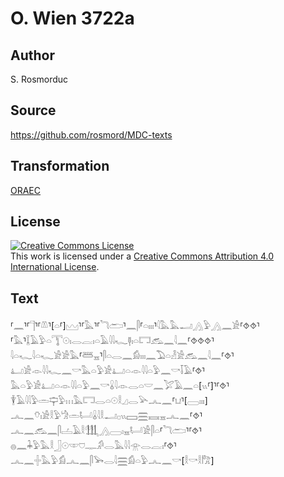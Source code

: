 # O. Wien 3722a

## Author

S. Rosmorduc

## Source

https://github.com/rosmord/MDC-texts

## Transformation

[ORAEC](https://oraec.github.io/)

## License

<a rel="license" href="http://creativecommons.org/licenses/by/4.0/"><img alt="Creative Commons License" style="border-width:0" src="https://i.creativecommons.org/l/by/4.0/88x31.png" /></a><br />This work is licensed under a <a rel="license" href="http://creativecommons.org/licenses/by/4.0/">Creative Commons Attribution 4.0 International License</a>.

## Text

⸢𓈖⸣⸢𓊹⸣⸢𓌨⸣[𓏏⸢]𓈉⸣⸢𓅓⸣⸢𓆓𓂧⸣𓈖𓋴⸢𓏏𓏤𓏤𓏤⸣𓇋𓅓𓅓𓂝𓂻𓅱𓂻𓈖𓀀⸢⯑⯑⸣<br>
⸢𓅓⸣𓆼𓄿𓅱𓏏𓇰𓇳𓏤𓂋𓐛𓏤𓏏𓄿𓇋𓇋𓆑𓊢𓏤𓏏𓉐𓃹𓈖𓇋𓈖⸢⯑⯑⯑⸣<br>
𓇋𓏏𓆑𓇋𓏏𓆑𓀀𓀀𓅓⸢𓆷𓈇⸣𓋴𓏏𓂋𓈖𓀁𓏤𓏤𓏤𓈖𓅐𓏏𓁐𓀀𓃹𓈖𓇋𓈖⸢⯑⸣<br>
𓂞𓀀𓁹𓇋𓇋𓆑𓈖𓎡𓅓𓏏𓅱𓀀𓂞𓏏𓁹𓇋𓇋𓏏𓅱𓈖𓎡𓄥𓄿⸢⯑⸣<br>
𓅓𓏏𓅱𓀀𓂞𓏏𓁹𓇋𓇋𓏏𓅱𓈖𓎡𓏇𓇋𓁹𓂋𓏏𓎟𓈖𓅯𓄿𓈖𓏏[𓏭⸢]⸣⸢⯑⸣<br>
𓇉𓄿𓇋𓇋𓅱𓏛𓊡𓅱𓏥𓅓𓉐𓂋𓏏𓇳𓎛𓈎𓂋𓅪𓂜𓈖⸢𓂓⸣[𓈀𓏤𓏤𓏤]<br>
𓂜𓈖𓄣𓏤𓀀𓎛𓅱𓀝𓏛𓂡𓏇𓇋𓎛𓂝𓊪𓏭𓈙𓈗𓈘𓈇𓂜𓈖⸢⯑⸣<br>
𓂜𓈖𓃹𓈖𓋴𓐟𓄿𓎛𓃃𓂻𓈀𓏤𓈇𓂡𓀀𓋴𓏏⸢𓆓𓂧⸣⸢⯑⸣<br>
𓐍𓈖𓇓𓅱𓅓𓎛𓃀𓇳𓎱𓈞𓊃𓀔𓂋𓅓𓇋𓇋𓁿𓂋𓐛𓏤⸢⯑⸣<br>
𓂜𓈖𓏶𓅓𓅱𓀁𓂜𓈖𓋴𓅨𓂋𓇋𓈗𓀁𓏏𓅱𓂜𓈖𓎡[𓎛𓎡𓎛𓀗]<br>
